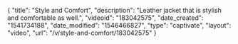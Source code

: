{
    "title": "Style and Comfort",
    "description": "Leather jacket that is stylish and comfortable as well.",
    "videoid": "183042575",
    "date_created": "1541734188",
    "date_modified": "1546466827",
    "type": "captivate",
    "layout": "video",
    "url": "\/v\/style-and-comfort\/183042575"
}